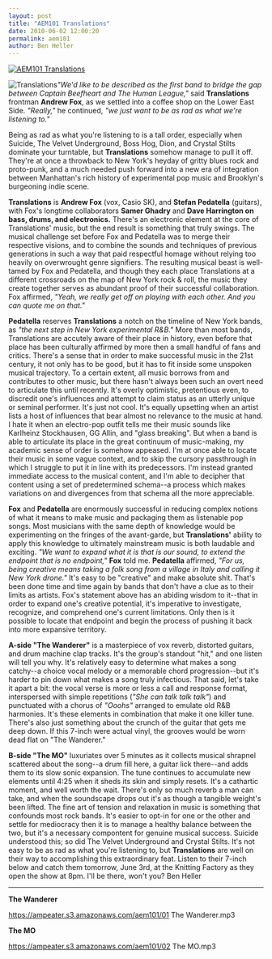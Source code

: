 ```yaml
---
layout: post
title: "AEM101 Translations"
date: 2010-06-02 12:00:20
permalink: aem101
author: Ben Heller
---
```

[![AEM101 Translations](https://ampeater.s3.amazonaws.com/aem101/Translations.jpg)](https://ampeater.s3.amazonaws.com/aem101/Translations.jpg)

![](http://ampeatermusic.com/wp-content/uploads/2010/06/Translations-300x225.jpg "Translations")_"We'd like to be described as the first band to bridge the gap between Captain Beefheart and The Human League,"_ said **Translations** frontman **Andrew Fox**, as we settled into a coffee shop on the Lower East Side. _"Really,"_ he continued, _"we just want to be as rad as what we're listening to."_

<!-- more -->

Being as rad as what you're listening to is a tall order, especially when Suicide, The Velvet Underground, Boss Hog, Dion, and Crystal Stilts dominate your turntable, but **Translations** somehow manage to pull it off. They're at once a throwback to New York's heyday of gritty blues rock and proto-punk, and a much needed push forward into a new era of integration between Manhattan's rich history of experimental pop music and Brooklyn's burgeoning indie scene.

**Translations** is **Andrew Fox** (vox, Casio SK), and **Stefan Pedatella** (guitars), with Fox's longtime collaborators **Samer Ghadry** and **Dave Harrington on bass, drums, and electronics.** There's an electronic element at the core of Translations' music, but the end result is something that truly swings. The musical challenge set before Fox and Pedatella was to merge their respective visions, and to combine the sounds and techniques of previous generations in such a way that paid respectful homage without relying too heavily on overwrought genre signifiers. The resulting musical beast is well-tamed by Fox and Pedatella, and though they each place Translations at a different crossroads on the map of New York rock & roll, the music they create together serves as abundant proof of their successful collaboration. Fox affirmed, _"Yeah, we really get off on playing with each other. And you can quote me on that."_

**Pedatella** reserves **Translations** a notch on the timeline of New York bands, as _"the next step in New York experimental R&B."_ More than most bands, Translations are accutely aware of their place in history, even before that place has been culturally affirmed by more then a small handful of fans and critics. There's a sense that in order to make successful music in the 21st century, it not only has to be good, but it has to fit inside some unspoken musical trajectory. To a certain extent, all music borrows from and contributes to other music, but there hasn't always been such an overt need to articulate this until recently. It's overly optimistic, pretentious even, to discredit one's influences and attempt to claim status as an utterly unique or seminal performer. It's just not cool. It's equally upsetting when an artist lists a host of influences that bear almost no relevance to the music at hand. I hate it when an electro-pop outfit tells me their music sounds like Karlheinz Stockhausen, GG Allin, and "glass breaking". But when a band is able to articulate its place in the great continuum of music-making, my academic sense of order is somehow appeased. I'm at once able to locate their music in some vague context, and to skip the cursory passthrough in which I struggle to put it in line with its predecessors. I'm instead granted immediate access to the musical content, and I'm able to decipher that content using a set of predetermined schema--a process which makes variations on and divergences from that schema all the more appreciable.

**Fox** and **Pedatella** are enormously successful in reducing complex notions of what it means to make music and packaging them as listenable pop songs. Most musicians with the same depth of knowledge would be experimenting on the fringes of the avant-garde, but **Translations'** ability to apply this knowledge to ultimately mainstream music is both laudable and exciting. _"We want to expand what it is that is our sound, to extend the endpoint that is no endpoint,"_ **Fox** told me. **Pedatella** affirmed, _"For us, being creative means taking a folk song from a village in Italy and calling it New York drone."_ It's easy to be "creative" and make absolute shit. That's been done time and time again by bands that don't have a clue as to their limits as artists. Fox's statement above has an abiding wisdom to it--that in order to expand one's creative potential, it's imperative to investigate, recognize, and comprehend one's current limitations. Only then is it possible to locate that endpoint and begin the process of pushing it back into more expansive territory.

**A-side "The Wanderer"** is a masterpiece of vox reverb, distorted guitars, and drum machine clap tracks. It's the group's standout "hit," and one listen will tell you why. It's relatively easy to determine what makes a song catchy--a choice vocal melody or a memorable chord progression--but it's harder to pin down what makes a song truly infectious. That said, let's take it apart a bit: the vocal verse is more or less a call and response format, interspersed with simple repetitions (_"She can talk talk talk"_) and punctuated with a chorus of _"Ooohs"_ arranged to emulate old R&B harmonies. It's these elements in combination that make it one killer tune. There's also just something about the crunch of the guitar that gets me deep down. If this 7-inch were actual vinyl, the grooves would be worn dead flat on "The Wanderer."

**B-side "The MO"** luxuriates over 5 minutes as it collects musical shrapnel scattered about the song--a drum fill here, a guitar lick there--and adds them to its slow sonic expansion. The tune continues to accumulate new elements until 4:25 when it sheds its skin and simply resets. It's a cathartic moment, and well worth the wait. There's only so much reverb a man can take, and when the soundscape drops out it's as though a tangible weight's been lifted. The fine art of tension and relaxation in music is something that confounds most rock bands. It's easier to opt-in for one or the other and settle for mediocracy then it is to manage a healthy balance between the two, but it's a necessary compontent for genuine musical success. Suicide understood this; so did The Velvet Underground and Crystal Stilts. It's not easy to be as rad as what you're listening to, but **Translations** are well on their way to accomplishing this extraordinary feat. Listen to their 7-inch below and catch them tomorrow, June 3rd, at the Knitting Factory as they open the show at 8pm. I'll be there, won't you? Ben Heller

---

**The Wanderer**

https://ampeater.s3.amazonaws.com/aem101/01 The Wanderer.mp3

**The MO**

https://ampeater.s3.amazonaws.com/aem101/02 The MO.mp3

